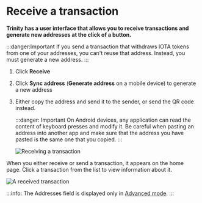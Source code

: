 # Receive a transaction

**Trinity has a user interface that allows you to receive transactions and generate new addresses at the click of a button.**

:::danger:Important
If you send a transaction that withdraws IOTA tokens from one of your addresses, you can't reuse that address. Instead, you must generate a new address.
:::

1. Click **Receive**
2. Click **Sync address** (**Generate address** on a mobile device) to generate a new address
3. Either copy the address and send it to the sender, or send the QR code instead.

    :::danger:
    Important On Android devices, any application can read the content of keyboard presses and modify it. Be careful when pasting an address into another app and make sure that the address you have pasted is the same one that you copied.
    :::

    ![Receiving a transaction](../receive.jpg)
    
When you either receive or send a transaction, it appears on the home page. Click a transaction from the list to view information about it.

![A received transaction](../trinity-receive-message.png)

:::info:
The Addresses field is displayed only in [Advanced mode](../how-to-guides/change-the-general-settings.md).
:::
